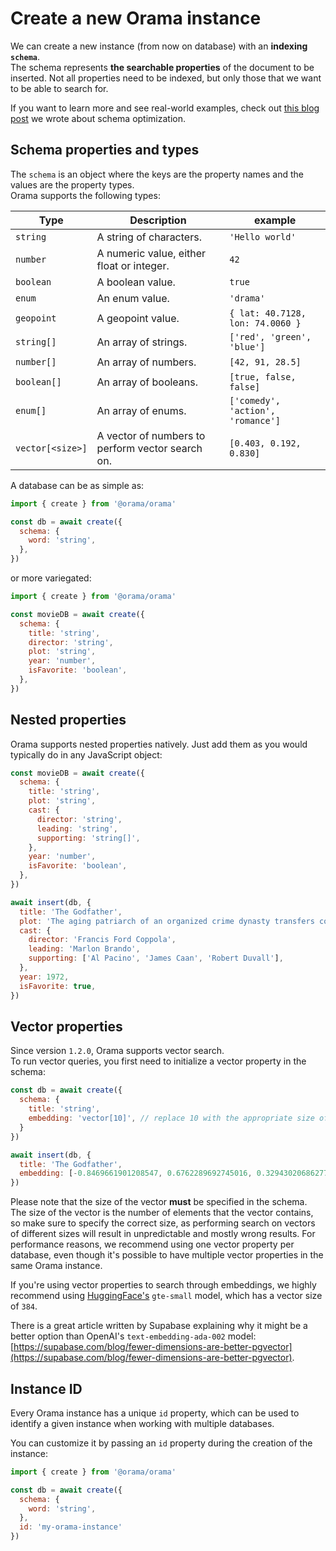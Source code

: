 # Create a new Orama instance

We can create a new instance (from now on database) with an **indexing `schema`**.<br/>
The schema represents **the searchable properties** of the document to be inserted.
Not all properties need to be indexed, but only those that we want to be able to search for.

If you want to learn more and see real-world examples, check out [this blog post](https://oramasearch.com/blog/optimizing-orama-schema-optimization) we wrote about schema optimization.

## Schema properties and types

The `schema` is an object where the keys are the property names and the values are the property types. \
Orama supports the following types:

| Type             | Description                                                                 | example                                                                     |
| ---------------- | --------------------------------------------------------------------------- | --------------------------------------------------------------------------- |
| `string`         | A string of characters.                                                     | `'Hello world'`                                                             |
| `number`         | A numeric value, either float or integer.                                   | `42`                                                                        |
| `boolean`        | A boolean value.                                                            | `true`                                                                      |
| `enum`           | An enum value.                                                              | `'drama'`                                                                   |
| `geopoint`       | A geopoint value.                                                           | `{ lat: 40.7128, lon: 74.0060 }`                                            |
| `string[]`       | An array of strings.                                                        | `['red', 'green', 'blue']`                                                  |
| `number[]`       | An array of numbers.                                                        | `[42, 91, 28.5]`                                                            |
| `boolean[]`      | An array of booleans.                                                       | `[true, false, false]`                                                      |
| `enum[]`         | An array of enums.                                                          | `['comedy', 'action', 'romance']`                                           |
| `vector[<size>]` | A vector of numbers to perform vector search on.                            | `[0.403, 0.192, 0.830]`                                                     |

A database can be as simple as:

```javascript copy
import { create } from '@orama/orama'

const db = await create({
  schema: {
    word: 'string',
  },
})
```

or more variegated:

```javascript copy
import { create } from '@orama/orama'

const movieDB = await create({
  schema: {
    title: 'string',
    director: 'string',
    plot: 'string',
    year: 'number',
    isFavorite: 'boolean',
  },
})
```

## Nested properties

Orama supports nested properties natively. Just add them as you would typically do in any JavaScript object:

```javascript copy
const movieDB = await create({
  schema: {
    title: 'string',
    plot: 'string',
    cast: {
      director: 'string',
      leading: 'string',
      supporting: 'string[]',
    },
    year: 'number',
    isFavorite: 'boolean',
  },
})

await insert(db, {
  title: 'The Godfather',
  plot: 'The aging patriarch of an organized crime dynasty transfers control of his clandestine empire to his reluctant son.',
  cast: {
    director: 'Francis Ford Coppola',
    leading: 'Marlon Brando',
    supporting: ['Al Pacino', 'James Caan', 'Robert Duvall'],
  },
  year: 1972,
  isFavorite: true,
})
```

## Vector properties

Since version `1.2.0`, Orama supports vector search. \
To run vector queries, you first need to initialize a vector property in the schema:

```javascript copy
const db = await create({
  schema: {
    title: 'string',
    embedding: 'vector[10]', // replace 10 with the appropriate size of your vector
  }
})

await insert(db, {
  title: 'The Godfather',
  embedding: [-0.8469661901208547, 0.6762289692745016, 0.3294302068627739, -0.9269241187762711, -0.8340635986042049, -0.9940330715457502, -0.46761552816396046, 0.2818135926099674, -0.5812061227183709, 0.6443446315273054],
})
```

Please note that the size of the vector **must** be specified in the schema. \
The size of the vector is the number of elements that the vector contains, so make sure to specify the correct size, as performing search on vectors of different sizes will result in unpredictable and mostly wrong results.
For performance reasons, we recommend using one vector property per database, even though it's possible to have multiple vector properties in the same Orama instance.

If you're using vector properties to search through embeddings, we highly recommend using [HuggingFace's](https://huggingface.co/) `gte-small` model, which has a vector size of `384`.

There is a great article written by Supabase explaining why it might be a better option than OpenAI's `text-embedding-ada-002` model: [https://supabase.com/blog/fewer-dimensions-are-better-pgvector](https://supabase.com/blog/fewer-dimensions-are-better-pgvector).

## Instance ID

Every Orama instance has a unique `id` property, which can be used to identify a given instance when working with multiple databases.

You can customize it by passing an `id` property during the creation of the instance:

```javascript copy
import { create } from '@orama/orama'

const db = await create({
  schema: {
    word: 'string',
  },
  id: 'my-orama-instance'
})
```